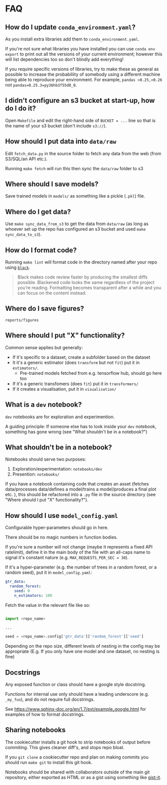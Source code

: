 # FAQ

## How do I update `conda_environment.yaml`?

As you install extra libraries add them to `conda_environment.yaml`.

If you're not sure what libraries you have installed you can use `conda env export` to print out all the versions of your current environment; however this will list dependencies too so don't blindly add everything!

If you require specific versions of libraries, try to make these as general as possible to increase the probabiliity of somebody using a different machine being able to reproduce your environment.
For example, `pandas >0.25,<0.26` not `pandas=0.25.3=py36hb3f55d8_0`.

## I didn't configure an s3 bucket at start-up, how do I do it?

Open `Makefile` and edit the right-hand side of `BUCKET = ...` line so that is the name of your s3 bucket (don't include `s3://`).

## How should I put data into `data/raw`

Edit `fetch_data.py` in the source folder to fetch any data from the web (from S3/SQL/an API etc.).

Running `make fetch` will run this then sync the `data/raw` folder to s3

## Where should I save models?

Save trained models in `models/` as something like a pickle (`.pkl`) file.

## Where do I get data?

Use `make sync_data_from_s3` to get the data from `data/raw` (as long as whoever set up the repo has configured an s3 bucket and used `make sync_data_to_s3`).


## How do I format code?

Running `make lint` will format code in the directory named after your repo using [`black`](https://black.readthedocs.io/).
> Black makes code review faster by producing the smallest diffs possible. Blackened code looks the same regardless of the project you’re reading. Formatting becomes transparent after a while and you can focus on the content instead.

## Where do I save figures?

`reports/figures`

## Where should I put "X" functionality?

Common sense applies but generally:

- If it's specific to a dataset, create a subfolder based on the dataset
- It it's a generic estimator (does `transform` but not `fit`) put it in `estimators/`.
  - Pre-trained models fetched from e.g. tensorflow hub, should go here too
- If it's a generic transfomers (does `fit`) put it in `transformers/`
- If it creates a visualisation, put it in `visualisation/`

## What is a `dev` notebook?
`dev` notebooks are for exploration and experimention. 

A guiding principle: If someone else has to look inside your `dev` notebook, something has gone wrong (see "What shouldn't be in a notebook?")

## What shouldn't be in a notebook?

Notebooks should serve two purposes:

1) Exploration/experimentation: `notebooks/dev`
2) Presention: `notebooks/`

If you have a notebook containing code that creates an asset (fetches data/processes data/defines a model/trains a model/produces a final plot etc. ), this should be refactored into a `.py` file in the source directory (see "Where should I put "X" functionality?").

## How should I use `model_config.yaml`

Configurable hyper-parameters should go in here.

There should be no magic numbers in function bodies.

If you're sure a number will not change (maybe it represents a fixed API ratelimit), define it in the main body of the file with an all-caps name to signal it's constant nature (e.g. `MAX_REQUESTS_PER_SEC = 30`).

If it's a hyper-parameter (e.g. the number of trees in a random forest, or a random seed), put it in `model_config.yaml`:

```yaml
gtr_data:
  random_forest:
    seed: 0
    n_estimators: 100
```

Fetch the value in the relevant file like so:
```python

import <repo_name>

...

seed = <repo_name>.config['gtr_data']['random_forest']['seed']
```

Depending on the repo size, different levels of nesting in the config may be appropriate (E.g. If you only have one model and one dataset, no nesting is fine)

## Docstrings

Any exposed function or class should have a google style docstring.

Functions for internal use only should have a leading underscore (e.g. `_my_fun`), and do not require full docstrings.

See https://www.sphinx-doc.org/en/1.7/ext/example_google.html for examples of how to format docstrings.

## Sharing notebooks

The cookiecutter installs a git hook to strip notebooks of output before commiting. This gives cleaner diff's, and stops repo bloat.

If you `git clone` a cookiecutter repo and plan on making commits you should run `make git` to install this git hook.

Notebooks should be shared with collaborators outside of the main git repository, either exported as HTML or as a gist using something like [gist-it](https://jupyter-contrib-nbextensions.readthedocs.io/en/latest/nbextensions/gist_it/readme.html).


